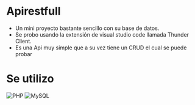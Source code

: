 # Apirestfull

* Un mini proyecto bastante sencillo con su base de datos.
* Se probo usando la extensión de visual studio code llamada Thunder Client.
* Es una Api muy simple que a su vez tiene un CRUD el cual se puede probar

# Se utilizo

![PHP](https://img.shields.io/badge/-PHP-333333?style=flat&logo=php)
![MySQL](https://img.shields.io/badge/-MySQL-333333?style=flat&logo=mysql)
